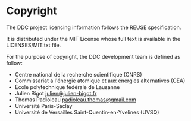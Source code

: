 # Copyright

<!--
Copyright (C) The DDC development team, see below

SPDX-License-Identifier: MIT
-->

The DDC project licencing information follows the REUSE specification.

It is distributed under the MIT License whose full text is available in the
LICENSES/MIT.txt file.

For the purpose of copyright, the DDC development team is defined as follow:

* Centre national de la recherche scientifique (CNRS)
* Commissariat a l'énergie atomique et aux énergies alternatives (CEA)
* École polytechnique fédérale de Lausanne
* Julien Bigot <julien@julien-bigot.fr>
* Thomas Padioleau <padioleau.thomas@gmail.com>
* Université Paris-Saclay
* Université de Versailles Saint-Quentin-en-Yvelines (UVSQ)
